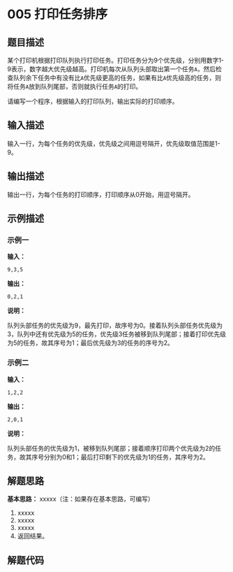 # 005 打印任务排序

## 题目描述

某个打印机根据打印队列执行打印任务。打印任务分为9个优先级，分别用数字1-9表示，数字越大优先级越高。打印机每次从队列头部取出第一个任务`A`，然后检查队列余下任务中有没有比`A`优先级更高的任务，如果有比`A`优先级高的任务，则将任务`A`放到队列尾部，否则就执行任务`A`的打印。

请编写一个程序，根据输入的打印队列，输出实际的打印顺序。

## 输入描述

输入一行，为每个任务的优先级，优先级之间用逗号隔开，优先级取值范围是1-9。

## 输出描述

输出一行，为每个任务的打印顺序，打印顺序从0开始，用逗号隔开。

## 示例描述

### 示例一

**输入：**
```text
9,3,5
```

**输出：**
```text
0,2,1
```

**说明：**  

队列头部任务的优先级为9，最先打印，故序号为0。接着队列头部任务优先级为3，队列中还有优先级为5的任务，优先级3任务被移到队列尾部；接着打印优先级为5的任务，故其序号为1；最后优先级为3的任务的序号为2。

### 示例二

**输入：**
```text
1,2,2
```

**输出：**
```text
2,0,1
```

**说明：** 

队列头部任务的优先级为1，被移到队列尾部；接着顺序打印两个优先级为2的任务，故其序号分别为0和1；最后打印剩下的优先级为1的任务，其序号为2。

## 解题思路

**基本思路：** xxxxx（注：如果存在基本思路，可编写）
1. xxxxx
2. xxxxx
3. xxxxx
4. 返回结果。

## 解题代码